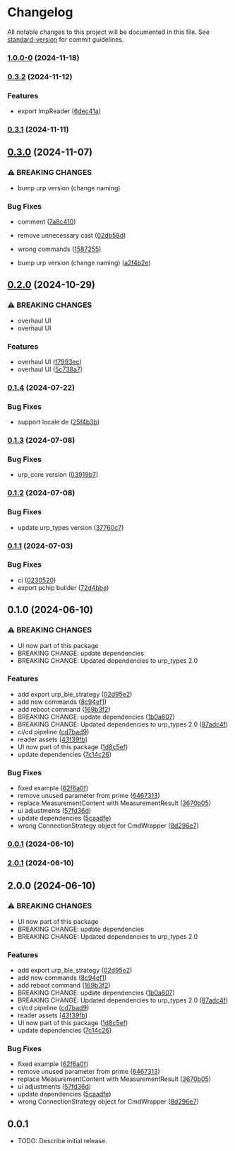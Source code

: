 # Changelog

All notable changes to this project will be documented in this file. See [standard-version](https://github.com/conventional-changelog/standard-version) for commit guidelines.

### [1.0.0-0](1.0.0-0) (2024-11-18)

### [0.3.2](v0.3.1...v0.3.2) (2024-11-12)


### Features

* export ImpReader ([6dec41a](6dec41a14051ebcbb3c2c46ae0f7542498ab720f))

### [0.3.1](v0.3.0...v0.3.1) (2024-11-11)

## [0.3.0](v0.2.0...v0.3.0) (2024-11-07)


### ⚠ BREAKING CHANGES

* bump urp version (change naming)

### Bug Fixes

* comment ([7a8c410](7a8c410ba37776c6f9b5719467e45552b0ea0c39))
* remove unnecessary cast ([02db58d](02db58d91045720b18ada466b494323260161818))
* wrong commands ([1587255](15872556af0696b8cd3dbc6f44f29c97a8a004d6))


* bump urp version (change naming) ([a2f4b2e](a2f4b2ed74c396426a9dcb559dca7c2d1adb3174))

## [0.2.0](v0.1.4...v0.2.0) (2024-10-29)


### ⚠ BREAKING CHANGES

* overhaul UI
* overhaul UI

### Features

* overhaul UI ([f7993ec](f7993ec67afe70046b0f7ff093ad662891ef1912))
* overhaul UI ([5c738a7](5c738a7ebab526dd7e74135c786f14c9b0b49ba1))

### [0.1.4](v0.1.3...v0.1.4) (2024-07-22)


### Bug Fixes

* support locale de ([25f4b3b](25f4b3b45ccecca50900221e0eadc1d3c17fc87f))

### [0.1.3](v0.1.2...v0.1.3) (2024-07-08)


### Bug Fixes

* urp_core version ([03919b7](03919b723de89db761e98f463bccd47279af4831))

### [0.1.2](v0.1.1...v0.1.2) (2024-07-08)


### Bug Fixes

* update urp_types version ([37760c7](37760c7b1e6fd56a7d6c5cd30553e0ac095df300))

### [0.1.1](v0.1.0...v0.1.1) (2024-07-03)


### Bug Fixes

* ci ([0230520](0230520b1b7825d17c7ab96fcbccfe7473a5cf8e))
* export pchip builder ([72d4bbe](72d4bbe49b2d5c0f27898a63666eb082aee87a48))

## 0.1.0 (2024-06-10)


### ⚠ BREAKING CHANGES

* UI now part of this package
* BREAKING CHANGE: update dependencies
* BREAKING CHANGE: Updated dependencies to urp_types 2.0

### Features

* add export urp_ble_strategy ([02d95e2](02d95e24ccb34ffc4632d07f4f257c5af5e77481))
* add new commands ([8c94ef1](8c94ef11f246262c5f65344c2ca96ee0048d740b))
* add reboot command ([169b3f2](169b3f272285b6b9ef0a73cbaca359273069ebfe))
* BREAKING CHANGE: update dependencies ([1b0a607](1b0a60770c551d2218dc2f816b12c11e6bd771c8))
* BREAKING CHANGE: Updated dependencies to urp_types 2.0 ([87adc4f](87adc4f41ebc2fb0ebaeba0b36a1ce9a01dc08cc))
* ci/cd pipeline ([cd7bad9](cd7bad97e6de71fade14d2e33be63ea87bcd2fda))
* reader assets ([43f39fb](43f39fbeccb9d19afb35b7b8cd159a729511987e))
* UI now part of this package ([1d8c5ef](1d8c5ef421bd5fbe24411aa28729c7ad1146be32))
* update dependencies ([7c14c26](7c14c2650f82906123e34f0667a335f206a41d26))


### Bug Fixes

* fixed example ([62f6a0f](62f6a0f61336c2695bb19870eb8833e634190b9c))
* remove unused parameter from prime ([6467313](64673139d5763a574c9a69045eb1395790d24046))
* replace MeasurementContent with MeasurementResult ([3670b05](3670b05d927f80ef84fe593f2cd592eda1499b59))
* ui adjustments ([57fd36d](57fd36d2f16ca600630b17949658e7323c2cb24f))
* update dependencies ([5caadfe](5caadfefccb48fbdfe15d26e9b6660569a5d8e3e))
* wrong ConnectionStrategy object for CmdWrapper ([8d296e7](8d296e7c24672c949a6bd347accebc004ee8e2f0))

### [0.0.1](v2.0.0...v0.0.1) (2024-06-10)

### [2.0.1](v2.0.0...v2.0.1) (2024-06-10)

## 2.0.0 (2024-06-10)


### ⚠ BREAKING CHANGES

* UI now part of this package
* BREAKING CHANGE: update dependencies
* BREAKING CHANGE: Updated dependencies to urp_types 2.0

### Features

* add export urp_ble_strategy ([02d95e2](02d95e24ccb34ffc4632d07f4f257c5af5e77481))
* add new commands ([8c94ef1](8c94ef11f246262c5f65344c2ca96ee0048d740b))
* add reboot command ([169b3f2](169b3f272285b6b9ef0a73cbaca359273069ebfe))
* BREAKING CHANGE: update dependencies ([1b0a607](1b0a60770c551d2218dc2f816b12c11e6bd771c8))
* BREAKING CHANGE: Updated dependencies to urp_types 2.0 ([87adc4f](87adc4f41ebc2fb0ebaeba0b36a1ce9a01dc08cc))
* ci/cd pipeline ([cd7bad9](cd7bad97e6de71fade14d2e33be63ea87bcd2fda))
* reader assets ([43f39fb](43f39fbeccb9d19afb35b7b8cd159a729511987e))
* UI now part of this package ([1d8c5ef](1d8c5ef421bd5fbe24411aa28729c7ad1146be32))
* update dependencies ([7c14c26](7c14c2650f82906123e34f0667a335f206a41d26))


### Bug Fixes

* fixed example ([62f6a0f](62f6a0f61336c2695bb19870eb8833e634190b9c))
* remove unused parameter from prime ([6467313](64673139d5763a574c9a69045eb1395790d24046))
* replace MeasurementContent with MeasurementResult ([3670b05](3670b05d927f80ef84fe593f2cd592eda1499b59))
* ui adjustments ([57fd36d](57fd36d2f16ca600630b17949658e7323c2cb24f))
* update dependencies ([5caadfe](5caadfefccb48fbdfe15d26e9b6660569a5d8e3e))
* wrong ConnectionStrategy object for CmdWrapper ([8d296e7](8d296e7c24672c949a6bd347accebc004ee8e2f0))

## 0.0.1

* TODO: Describe initial release.
